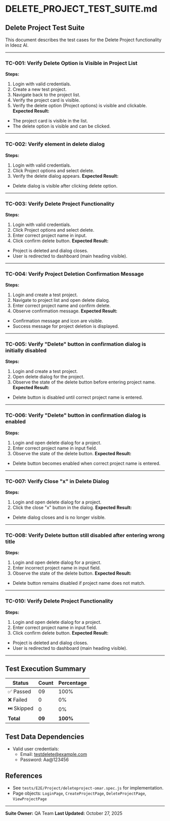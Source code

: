 # DELETE_PROJECT_TEST_SUITE.md

## Delete Project Test Suite

This document describes the test cases for the Delete Project functionality in Ideoz AI.

---

### TC-001: Verify Delete Option is Visible in Project List
**Steps:**
1. Login with valid credentials.
2. Create a new test project.
3. Navigate back to the project list.
4. Verify the project card is visible.
5. Verify the delete option (Project options) is visible and clickable.
**Expected Result:**
- The project card is visible in the list.
- The delete option is visible and can be clicked.

---

### TC-002: Verify element in delete dialog
**Steps:**
1. Login with valid credentials.
2. Click Project options and select delete.
3. Verify the delete dialog appears.
**Expected Result:**
- Delete dialog is visible after clicking delete option.

---

### TC-003: Verify Delete Project Functionality
**Steps:**
1. Login with valid credentials.
2. Click Project options and select delete.
3. Enter correct project name in input.
4. Click confirm delete button.
**Expected Result:**
- Project is deleted and dialog closes.
- User is redirected to dashboard (main heading visible).

---

### TC-004: Verify Project Deletion Confirmation Message
**Steps:**
1. Login and create a test project.
2. Navigate to project list and open delete dialog.
3. Enter correct project name and confirm delete.
4. Observe confirmation message.
**Expected Result:**
- Confirmation message and icon are visible.
- Success message for project deletion is displayed.

---

### TC-005: Verify "Delete" button in confirmation dialog is initially disabled
**Steps:**
1. Login and create a test project.
2. Open delete dialog for the project.
3. Observe the state of the delete button before entering project name.
**Expected Result:**
- Delete button is disabled until correct project name is entered.

---

### TC-006: Verify "Delete" button in confirmation dialog is enabled
**Steps:**
1. Login and open delete dialog for a project.
2. Enter correct project name in input field.
3. Observe the state of the delete button.
**Expected Result:**
- Delete button becomes enabled when correct project name is entered.

---

### TC-007: Verify Close "x" in Delete Dialog
**Steps:**
1. Login and open delete dialog for a project.
2. Click the close "x" button in the dialog.
**Expected Result:**
- Delete dialog closes and is no longer visible.

---

### TC-008: Verify Delete button still disabled after entering wrong title
**Steps:**
1. Login and open delete dialog for a project.
2. Enter incorrect project name in input field.
3. Observe the state of the delete button.
**Expected Result:**
- Delete button remains disabled if project name does not match.

---

### TC-010: Verify Delete Project Functionality
**Steps:**
1. Login and open delete dialog for a project.
2. Enter correct project name in input field.
3. Click confirm delete button.
**Expected Result:**
- Project is deleted and dialog closes.
- User is redirected to dashboard (main heading visible).

---

## Test Execution Summary

| Status | Count | Percentage |
|--------|-------|------------|
| ✅ Passed | 09 | 100% |
| ❌ Failed | 0 | 0% |
| ⏭️ Skipped | 0 | 0% |
| **Total** | **09** | **100%** |


## Test Data Dependencies

- Valid user credentials:  
  - Email: testdelete@example.com  
  - Password: Aa@123456
  

## References
- See `tests/E2E/Project/deleteproject-omar.spec.js` for implementation.
- Page objects: `LoginPage`, `CreateProjectPage`, `DeleteProjectPage`, `ViewProjectPage`

---

**Suite Owner:** QA Team
**Last Updated:** October 27, 2025
